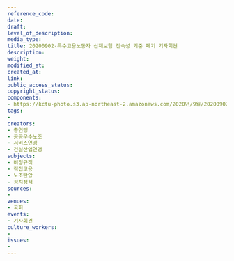 ```yaml
---
reference_code: 
date: 
draft: 
level_of_description: 
media_type: 
title: 20200902-특수고용노동자 산재보험 전속성 기준 폐기 기자회견
description: 
weight: 
modified_at: 
created_at: 
link: 
public_access_status: 
copyright_status: 
components:
- https://kctu-photo.s3.ap-northeast-2.amazonaws.com/2020년/9월/20200902-특수고용노동자+산재보험+전속성+기준+폐기+기자회견/_5D_0283.jpg
tags:
- 
creators:
- 총연맹
- 공공운수노조
- 서비스연맹
- 건설산업연맹
subjects:
- 비정규직
- 직접고용
- 노조탄압
- 정치정책
sources:
- 
venues:
- 국회
events:
- 기자회견
culture_workers:
- 
issues:
- 
---
```

